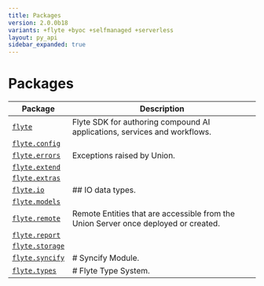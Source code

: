 ```yaml
---
title: Packages
version: 2.0.0b18
variants: +flyte +byoc +selfmanaged +serverless
layout: py_api
sidebar_expanded: true
---
```


# Packages

| Package | Description |
|-|-|
| [`flyte`](flyte) | Flyte SDK for authoring compound AI applications, services and workflows. |
| [`flyte.config`](flyte.config) |  |
| [`flyte.errors`](flyte.errors) | Exceptions raised by Union. |
| [`flyte.extend`](flyte.extend) |  |
| [`flyte.extras`](flyte.extras) |  |
| [`flyte.io`](flyte.io) | ## IO data types. |
| [`flyte.models`](flyte.models) |  |
| [`flyte.remote`](flyte.remote) | Remote Entities that are accessible from the Union Server once deployed or created. |
| [`flyte.report`](flyte.report) |  |
| [`flyte.storage`](flyte.storage) |  |
| [`flyte.syncify`](flyte.syncify) | # Syncify Module. |
| [`flyte.types`](flyte.types) | # Flyte Type System. |
